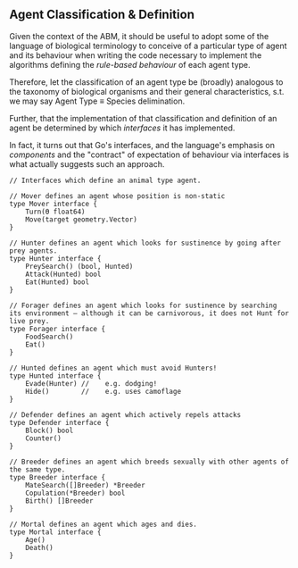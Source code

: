 
## Agent Classification & Definition ##

Given the context of the ABM, it should be useful to adopt some of the language of biological terminology to conceive of a particular type of agent and its behaviour when writing the code necessary to implement the algorithms defining the _rule-based behaviour_ of each agent type.

Therefore, let the classification of an agent type be (broadly) analogous to the taxonomy of biological organisms and their general characteristics, s.t. we may say Agent Type $\equiv$ Species delimination.

Further, that the implementation of that classification and definition of an agent be determined by which _interfaces_ it has implemented.

In fact, it turns out that Go's interfaces, and the language's emphasis on _components_ and the "contract" of expectation of behaviour via interfaces is what actually suggests such an approach.

	// Interfaces which define an animal type agent.
	
	// Mover defines an agent whose position is non-static
	type Mover interface {
		Turn(ϴ float64)
		Move(target geometry.Vector)
	}
	
	// Hunter defines an agent which looks for sustinence by going after prey agents.
	type Hunter interface {
		PreySearch() (bool, Hunted)
		Attack(Hunted) bool
		Eat(Hunted) bool
	}
	
	// Forager defines an agent which looks for sustinence by searching its environment – although it can be carnivorous, it does not Hunt for live prey.
	type Forager interface {
		FoodSearch()
		Eat()
	}
	
	// Hunted defines an agent which must avoid Hunters!
	type Hunted interface {
		Evade(Hunter) //	e.g. dodging!
		Hide()        //	e.g. uses camoflage
	}
	
	// Defender defines an agent which actively repels attacks
	type Defender interface {
		Block() bool
		Counter()
	}
	
	// Breeder defines an agent which breeds sexually with other agents of the same type.
	type Breeder interface {
		MateSearch([]Breeder) *Breeder
		Copulation(*Breeder) bool
		Birth() []Breeder
	}
	
	// Mortal defines an agent which ages and dies.
	type Mortal interface {
		Age()
		Death()
	}